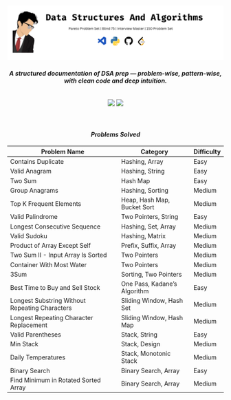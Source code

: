 ![banner](https://github.com/tarunsas3/DSA/blob/main/DSA%20Banner.png?raw=true)
<h4 align="center"><em>A structured documentation of DSA prep — problem-wise, pattern-wise, with clean code and deep intuition.</em></h4>
</br>
<div align="center">
  <img src="https://img.shields.io/badge/Status-Active-success?style=for-the-badge&logo=checkmarx" />
  <img src="https://img.shields.io/badge/DSA%20Sheet-Pareto%20%7C%20NeetCode%20%7C%20LeetCode-orange?style=for-the-badge&logo=leetcode" />
</div>
</br>
<!-- <p align="center"> <img src="https://komarev.com/ghpvc/?username=tarunsas3&style=for-the-badge&label=VIEWS&color=0e75b6" alt="tarunsas3" /> </p> -->
</br>

<div align="center">

<h4 align="center"><em> Problems Solved</em></h4>

| Problem Name                              | Category                            | Difficulty |
|------------------------------------------|-------------------------------------|------------|
| Contains Duplicate                       | Hashing, Array                      | Easy       |
| Valid Anagram                            | Hashing, String                     | Easy       |
| Two Sum                                  | Hash Map                            | Easy       |
| Group Anagrams                           | Hashing, Sorting                    | Medium     |
| Top K Frequent Elements                  | Heap, Hash Map, Bucket Sort         | Medium     |
| Valid Palindrome                         | Two Pointers, String                | Easy       |
| Longest Consecutive Sequence             | Hashing, Set, Array                 | Medium     |
| Valid Sudoku                             | Hashing, Matrix                     | Medium     |
| Product of Array Except Self             | Prefix, Suffix, Array               | Medium     |
| Two Sum II - Input Array Is Sorted       | Two Pointers                        | Medium     |
| Container With Most Water                | Two Pointers                        | Medium     |
| 3Sum                                     | Sorting, Two Pointers               | Medium     |
| Best Time to Buy and Sell Stock          | One Pass, Kadane’s Algorithm        | Easy       |
| Longest Substring Without Repeating Characters | Sliding Window, Hash Set     | Medium     |
| Longest Repeating Character Replacement  | Sliding Window, Hash Map            | Medium     |
| Valid Parentheses                        | Stack, String                       | Easy       |
| Min Stack                                | Stack, Design                       | Medium     |
| Daily Temperatures                       | Stack, Monotonic Stack              | Medium     |
| Binary Search                            | Binary Search, Array                | Easy       |
| Find Minimum in Rotated Sorted Array     | Binary Search, Array                | Medium     |



</div>
